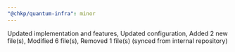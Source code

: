 ```yaml
---
"@chkp/quantum-infra": minor
---
```


Updated implementation and features, Updated configuration, Added 2 new file(s), Modified 6 file(s), Removed 1 file(s) (synced from internal repository)
